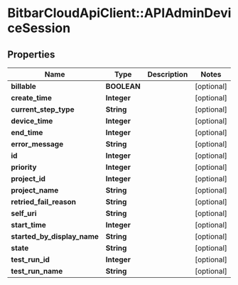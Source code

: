 # BitbarCloudApiClient::APIAdminDeviceSession

## Properties
Name | Type | Description | Notes
------------ | ------------- | ------------- | -------------
**billable** | **BOOLEAN** |  | [optional] 
**create_time** | **Integer** |  | [optional] 
**current_step_type** | **String** |  | [optional] 
**device_time** | **Integer** |  | [optional] 
**end_time** | **Integer** |  | [optional] 
**error_message** | **String** |  | [optional] 
**id** | **Integer** |  | [optional] 
**priority** | **Integer** |  | [optional] 
**project_id** | **Integer** |  | [optional] 
**project_name** | **String** |  | [optional] 
**retried_fail_reason** | **String** |  | [optional] 
**self_uri** | **String** |  | [optional] 
**start_time** | **Integer** |  | [optional] 
**started_by_display_name** | **String** |  | [optional] 
**state** | **String** |  | [optional] 
**test_run_id** | **Integer** |  | [optional] 
**test_run_name** | **String** |  | [optional] 



